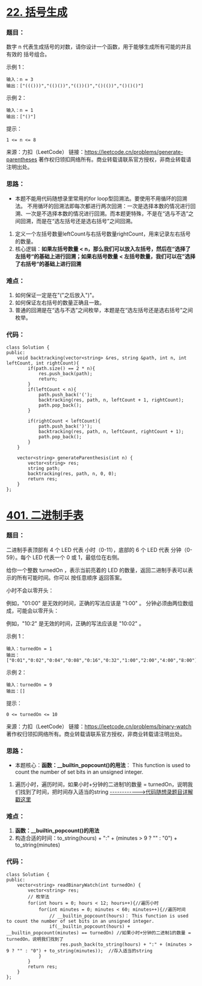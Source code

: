 # [22. 括号生成](https://leetcode.cn/problems/generate-parentheses/)
### 题目：
数字 n 代表生成括号的对数，请你设计一个函数，用于能够生成所有可能的并且 有效的 括号组合。

示例 1：
```
输入：n = 3
输出：["((()))","(()())","(())()","()(())","()()()"]
```
示例 2：
```
输入：n = 1
输出：["()"]
```

提示：
```
1 <= n <= 8
```

来源：力扣（LeetCode）
链接：https://leetcode.cn/problems/generate-parentheses
著作权归领扣网络所有。商业转载请联系官方授权，非商业转载请注明出处。

### 思路：
- 本题不能用代码随想录里常用的for loop型回溯法。要使用不用循环的回溯法。 不用循环的回溯法即每次都进行两次回溯：一次是选择本数的情况进行回溯、一次是不选择本数的情况进行回溯。而本题更特殊，不是在“选与不选”之间回溯，而是在“选左括号还是选右括号”之间回溯。
1. 定义一个左括号数量leftCount与右括号数量rightCount，用来记录左右括号的数量。
2. 核心逻辑：**如果左括号数量 < n，那么我们可以放入左括号，然后在“选择了左括号“的基础上进行回溯；如果右括号数量 < 左括号数量，我们可以在”选择了右括号“的基础上进行回溯**

### 难点：
1. 如何保证一定是在"("之后放入")"。
2. 如何保证左右括号的数量正确且一致。
3. 普通的回溯是在“选与不选”之间枚举，本题是在“选左括号还是选右括号”之间枚举。

### 代码：  
```
class Solution {
public:
    void backtracking(vector<string> &res, string &path, int n, int leftCount, int rightCount){
        if(path.size() == 2 * n){
            res.push_back(path);
            return;
        }
        if(leftCount < n){
            path.push_back('(');
            backtracking(res, path, n, leftCount + 1, rightCount);
            path.pop_back();
        }
        
        if(rightCount < leftCount){
            path.push_back(')');
            backtracking(res, path, n, leftCount, rightCount + 1);
            path.pop_back();
        }
    }

    vector<string> generateParenthesis(int n) {
        vector<string> res;
        string path;
        backtracking(res, path, n, 0, 0);
        return res;
    }
};
```


# [401. 二进制手表](https://leetcode.cn/problems/binary-watch/)
### 题目：
二进制手表顶部有 4 个 LED 代表 小时（0-11），底部的 6 个 LED 代表 分钟（0-59）。每个 LED 代表一个 0 或 1，最低位在右侧。

给你一个整数 turnedOn ，表示当前亮着的 LED 的数量，返回二进制手表可以表示的所有可能时间。你可以 按任意顺序 返回答案。

小时不会以零开头：

例如，"01:00" 是无效的时间，正确的写法应该是 "1:00" 。
分钟必须由两位数组成，可能会以零开头：

例如，"10:2" 是无效的时间，正确的写法应该是 "10:02" 。
 

示例 1：
```
输入：turnedOn = 1
输出：["0:01","0:02","0:04","0:08","0:16","0:32","1:00","2:00","4:00","8:00"]
```
示例 2：
```
输入：turnedOn = 9
输出：[]
```

提示：
```
0 <= turnedOn <= 10
```
来源：力扣（LeetCode）
链接：https://leetcode.cn/problems/binary-watch
著作权归领扣网络所有。商业转载请联系官方授权，非商业转载请注明出处。

### 思路：
- 本题核心：**函数：__builtin_popcount()的用法**： This function is used to count the number of set bits in an unsigned integer. 
1. 遍历小时，遍历时间，如果小时+分钟的二进制1的数量 = turnedOn，说明我们找到了时间，把时间存入适当的string
[------------>代码随想录题目详解戳这里]()
### 难点：
1. **函数：__builtin_popcount()的用法**
2. 构造合适的时间：to_string(hours) + ":" + (minutes > 9 ? "" : "0") + to_string(minutes)

### 代码：  
```
class Solution {
public:
    vector<string> readBinaryWatch(int turnedOn) {
        vector<string> res;
        // 枚举法
        for(int hours = 0; hours < 12; hours++){//遍历小时
            for(int minutes = 0; minutes < 60; minutes++){//遍历时间
                // __builtin_popcount(hours)： This function is used to count the number of set bits in an unsigned integer. 
                if(__builtin_popcount(hours) + __builtin_popcount(minutes) == turnedOn) //如果小时+分钟的二进制1的数量 = turnedOn，说明我们找到了
                    res.push_back(to_string(hours) + ":" + (minutes > 9 ? "" : "0") + to_string(minutes));  //存入适当的string
            }
        }
        return res;
    }
};
```
